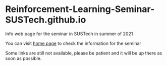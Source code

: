 # Reinforcement-Learning-Seminar-SUSTech.github.io
Info web page for the seminar in SUSTech in summer of 2021

You can visit [home page](https://reinforcement-learning-seminar-sustech.github.io/) to check the information for the seminar



Some links are still not available, please be patient and it will be up there as soon as possible.

